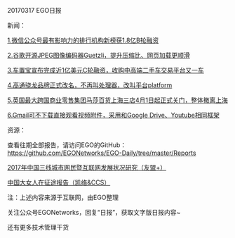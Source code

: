 20170317 EGO日报

新闻：

[1.微信公众号最有影响力的排行机构新榜获1.8亿B轮融资](http://36kr.com/p/5067162.html?ktm_source=feed)

[2.谷歌开源JPEG图像编码器Guetzli，提升压缩比、网页加载更顺滑](https://news.cnblogs.com/n/565136/)

[3.车置宝宣布完成近1亿美元C轮融资，收购中高端二手车交易平台又一车](https://news.cnblogs.com/n/565123/)

[4.高通骁龙品牌正式改名，不再叫处理器，改叫平台platform](http://news.mydrivers.com/1/523/523916.htm)

[5.英国最大跨国商业零售集团马莎百货上海三店4月1日起正式关门，整体撤离上海](http://36kr.com/p/5067204.html)

[6.Gmail可不下载直接观看视频附件，采用和Google Drive、Youtube相同框架](https://news.cnblogs.com/n/565140/)

资源：

查看往期全部报告，请访问EGO的GitHub：https://github.com/EGONetworks/EGO-Daily/tree/master/Reports

[2017年中国三线城市网民暨互联网发展状况研究（友盟+）](http://www.199it.com/archives/572905.html)

[中国大女人在征途报告（凯络&CCS）](http://www.199it.com/archives/572694.html)

注：上述内容来源于互联网，由EGO整理

关注公众号EGONetworks，回复“日报”，获取文字版日报内容~

还有更多技术管理干货
